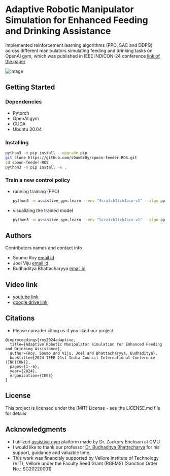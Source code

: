 # Adaptive Robotic Manipulator Simulation for Enhanced Feeding and Drinking Assistance
Implemented reinforcement learning algorithms (PPO, SAC and DDPG) across different manipulators simulating feeding and drinking tasks on OpenAI gym, which was published in IEEE INDICON-24
conference [link of the paper](https://drive.google.com/file/d/1vM2wq5vHwwYHQxqxi9v7Wim37j7av-RD/view)

![image](https://github.com/user-attachments/assets/ac1ad11f-25f4-4e08-972a-c1c1983a688a)

## Getting Started

### Dependencies
* Pytorch
* OpenAI gym
* CUDA
* Ubuntu 20.04

### Installing
```bash
python3 -m pip install --upgrade pip
git clone https://github.com/s0um0r0y/spoon-feeder-ROS.git
cd spoon-feeder-ROS
python3 -m pip install -e .
```

### Train a new control policy
* running training (PPO)
  ```bash
  python3 -m assistive_gym.learn --env "ScratchItchJaco-v1" --algo ppo --train --train-timesteps 20000 --save-dir ./trained_models_new/
  ```
* visualizing the trained model
  ```bash
  python3 -m assistive_gym.learn --env "ScratchItchJaco-v1" --algo ppo --render --seed 0 --load-policy-path ./trained_models_new/
  ```

## Authors
Contributors names and contact info
- Soumo Roy [email id](soumoroy09@gmail.com)
- Joel Viju [email id](joelviju.v2021@vitstudent.ac.in)
- Budhaditya Bhattacharyya [email id](budhaditya@vit.ac.in)

## Video link
- [youtube link](https://youtu.be/lUmjaiPeUig?si=6kwH3TB_CEuhUNlX)
- [google drive link](https://drive.google.com/drive/folders/1jhOQWtvApqJR4CDxilfgPWyVUXPcWEZl?usp=sharing)

## Citations 
- Please consider citing us if you liked our project
```
@inproceedings{roy2024adaptive,
  title={Adaptive Robotic Manipulator Simulation for Enhanced Feeding and Drinking Assistance},
  author={Roy, Soumo and Viju, Joel and Bhattacharyya, Budhaditya},
  booktitle={2024 IEEE 21st India Council International Conference (INDICON)},
  pages={1--6},
  year={2024},
  organization={IEEE}
}
```
## License

This project is licensed under the [MIT] License - see the LICENSE.md file for details

## Acknowledgments
- I utilized [assistive gym](https://github.com/Healthcare-Robotics/assistive-gym) platform made by Dr. Zackory Erickson at CMU
- I would like to thank our professor [Dr. Budhaditya Bhattacharya](budhaditya@vit.ac.in) for his support, guidance and valuable time.
- This work was financialy supported by Vellore Institute of Technology (VIT), Vellore under the Faculty Seed Grant (RGEMS) (Sanction Order No.: SG20220001)
